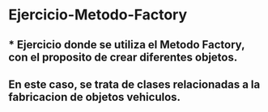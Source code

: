 # Ejercicio-Metodo-Factory

## * Ejercicio donde se utiliza el Metodo Factory, con el proposito de crear diferentes objetos.
## En este caso, se trata de clases relacionadas a la fabricacion de objetos vehiculos.
